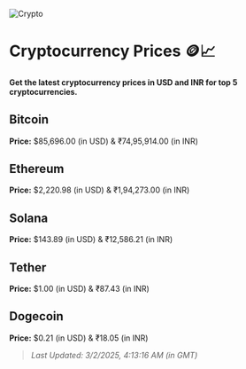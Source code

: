 
![Crypto](https://www.techguide.com.au/wp-content/uploads/2020/11/crypto3.jpeg)

# Cryptocurrency Prices 🪙📈

#### Get the latest cryptocurrency prices in USD and INR for top 5 cryptocurrencies.

## Bitcoin

**Price:** $85,696.00 (in USD) & ₹74,95,914.00 (in INR)

## Ethereum

**Price:** $2,220.98 (in USD) & ₹1,94,273.00 (in INR)

## Solana

**Price:** $143.89 (in USD) & ₹12,586.21 (in INR)

## Tether

**Price:** $1.00 (in USD) & ₹87.43 (in INR)

## Dogecoin

**Price:** $0.21 (in USD) & ₹18.05 (in INR)

> _Last Updated: 3/2/2025, 4:13:16 AM (in GMT)_
